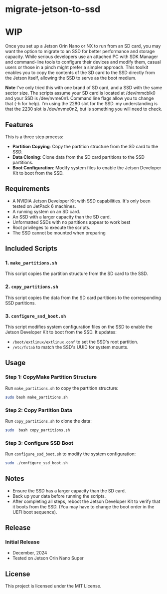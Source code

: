 # migrate-jetson-to-ssd

# WIP
Once you set up a Jetson Orin Nano or NX to run from an SD card, you may want the option to migrate to an SSD for better performance and storage capacity. While serious developers use an attached PC with SDK Manager and command-line tools to configure their devices and modify them, casual users or those in a pinch might prefer a simpler approach. This toolkit enables you to copy the contents of the SD card to the SSD directly from the Jetson itself, allowing the SSD to serve as the boot medium.

**Note** I've only tried this with one brand of SD card, and a SSD with the same sector size.
The scripts assume your SD card is located at /dev/mmcblk0 and your SSD is /dev/nvme0n1. Command line flags allow you to change that (-h for help).
I'm using the 2280 slot for the SSD. my understanding is that the 2230 slot is /dev/nvme0n2, but is something you will need to check.

## Features
This is a three step process:
- **Partition Copying**: Copy the partition structure from the SD card to the SSD.
- **Data Cloning**: Clone data from the SD card partitions to the SSD partitions.
- **Boot Configuration**: Modify system files to enable the Jetson Developer Kit to boot from the SSD.

## Requirements
- A NVIDIA Jetson Developer Kit with SSD capabilities. It's only been tested on JetPack 6 machines.
- A running system on an SD card.
- An SSD with a larger capacity than the SD card.
- Unformatted SSDs with no partitions appear to work best
- Root privileges to execute the scripts.
- The SSD cannot be mounted when preparing

## Included Scripts
### 1. `make_partitions.sh`
This script copies the partition structure from the SD card to the SSD.

### 2. `copy_partitions.sh`
This script copies the data from the SD card partitions to the corresponding SSD partitions.

### 3. `configure_ssd_boot.sh`
This script modifies system configuration files on the SSD to enable the Jetson Developer Kit to boot from the SSD. It updates:
- `/boot/extlinux/extlinux.conf` to set the SSD's root partition.
- `/etc/fstab` to match the SSD's UUID for system mounts.

## Usage
### Step 1: CopyMake Partition Structure
Run `make_partitions.sh` to copy the partition structure:
```bash
sudo bash make_partitions.sh
```
### Step 2: Copy Partition Data
Run `copy_partitions.sh` to clone the data:
```bash
sudo  bash copy_partitions.sh 
```
### Step 3: Configure SSD Boot
Run `configure_ssd_boot.sh` to modify the system configuration:
```bash
sudo ./configure_ssd_boot.sh 
```

## Notes
- Ensure the SSD has a larger capacity than the SD card.
- Back up your data before running the scripts.
- After completing all steps, reboot the Jetson Developer Kit to verify that it boots from the SSD. (You may have to change the boot order in the UEFI boot sequence).

## Release
### Initial Release
- December, 2024
- Tested on Jetson Orin Nano Super


## License
This project is licensed under the MIT License.
